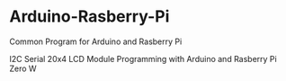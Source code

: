 # Arduino-Rasberry-Pi

Common Program for Arduino and Rasberry Pi


I2C Serial 20x4 LCD Module Programming with Arduino and Rasberry Pi Zero W
